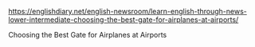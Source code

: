 https://englishdiary.net/english-newsroom/learn-english-through-news-lower-intermediate-choosing-the-best-gate-for-airplanes-at-airports/

Choosing the Best Gate for Airplanes at Airports